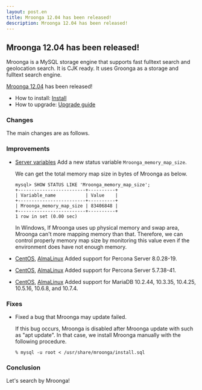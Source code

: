 ```yaml
---
layout: post.en
title: Mroonga 12.04 has been released!
description: Mroonga 12.04 has been released!
---
```


## Mroonga 12.04 has been released!

Mroonga is a MySQL storage engine that supports fast fulltext search
and geolocation search. It is CJK ready. It uses Groonga as a storage
and fulltext search engine.

[Mroonga 12.04](/docs/news.html#release-12-04) has been released!

* How to install: [Install](/docs/install.html)
* How to upgrade: [Upgrade guide](/docs/upgrade.html)

### Changes

The main changes are as follows.

### Improvements

* [Server variables](/docs/reference/server_variables.html) Add a new status variable ``Mroonga_memory_map_size``.

  We can get the total memory map size in bytes of Mroonga as below.

    ```
    mysql> SHOW STATUS LIKE 'Mroonga_memory_map_size';
    +-------------------------+----------+
    | Variable_name           | Value    |
    +-------------------------+----------+
    | Mroonga_memory_map_size | 83406848 |
    +-------------------------+----------+
    1 row in set (0.00 sec)
    ```

  In Windows, If Mroonga uses up physical memory and swap area, Mroonga can't more mapping memory than that.
  Therefore, we can control properly memory map size by monitoring this value even if the environment does have not enough memory.

* [CentOS](/docs/install/centos.html), [AlmaLinux](/docs/install/almalinux.html) Added support for Percona Server 8.0.28-19.

* [CentOS](/docs/install/centos.html), [AlmaLinux](/docs/install/almalinux.html) Added support for Percona Server 5.7.38-41.

* [CentOS](/docs/install/centos.html), [AlmaLinux](/docs/install/almalinux.html) Added support for MariaDB 10.2.44, 10.3.35, 10.4.25, 10.5.16, 10.6.8, and 10.7.4.

### Fixes

* Fixed a bug that Mroonga may update failed.

  If this bug occurs, Mroonga is disabled after Mroonga update with such as "apt update".
  In that case, we install Mroonga manually with the following procedure.

    ```
    % mysql -u root < /usr/share/mroonga/install.sql
    ```

### Conclusion

Let's search by Mroonga!
